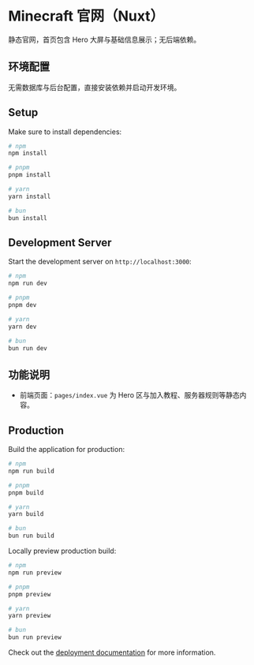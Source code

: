 # Minecraft 官网（Nuxt）

静态官网，首页包含 Hero 大屏与基础信息展示；无后端依赖。

## 环境配置

无需数据库与后台配置，直接安装依赖并启动开发环境。

## Setup

Make sure to install dependencies:

```bash
# npm
npm install

# pnpm
pnpm install

# yarn
yarn install

# bun
bun install
```

## Development Server

Start the development server on `http://localhost:3000`:

```bash
# npm
npm run dev

# pnpm
pnpm dev

# yarn
yarn dev

# bun
bun run dev
```

## 功能说明

- 前端页面：`pages/index.vue` 为 Hero 区与加入教程、服务器规则等静态内容。

## Production

Build the application for production:

```bash
# npm
npm run build

# pnpm
pnpm build

# yarn
yarn build

# bun
bun run build
```

Locally preview production build:

```bash
# npm
npm run preview

# pnpm
pnpm preview

# yarn
yarn preview

# bun
bun run preview
```

Check out the [deployment documentation](https://nuxt.com/docs/getting-started/deployment) for more information.
